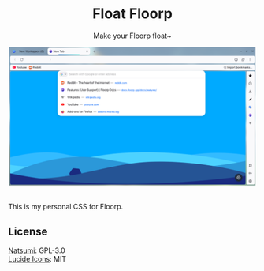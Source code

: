 <h1 align="center">Float Floorp</h1>
<p align="center">Make your Floorp float~</p>
<div align='center' style='border-radius: 6px;'><img width='500' src="./stuffs/main.png"></div>
<br/>

This is my personal CSS for Floorp.

## License
[Natsumi](https://github.com/greeeen-dev/natsumi-browser):  GPL-3.0<br/>
[Lucide Icons](https://lucide.dev/): MIT
